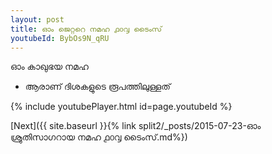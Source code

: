 ```yaml
---
layout: post
title: ഓം ജെറ്ററെ നമഹ ൧൦൮ ടൈംസ്
youtubeId: BybOs9N_qRU
---
```

 
 
 ഓം കാഖുഭയ നമഹ 
 
 -  ആരാണ് ദിശകളുടെ രൂപത്തിലുള്ളത് 
 
  
 
  
 
 
 
 
 
 


{% include youtubePlayer.html id=page.youtubeId %}
 
[Next]({{ site.baseurl }}{% link  split2/_posts/2015-07-23-ഓം ശ്രുതിസാഗറായ നമഹ ൧൦൮ ടൈംസ്.md%})
 
